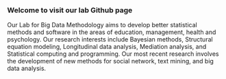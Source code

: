 ### Welcome to visit our lab Github page

Our Lab for Big Data Methodology aims to develop better statistical methods and software in the areas of education, management, health and psychology. Our research interests include Bayesian methods, Structural equation modeling, Longitudinal data analysis, Mediation analysis, and Statistical computing and programming. Our most recent research involves the development of new methods for social network, text mining, and big data analysis. 

